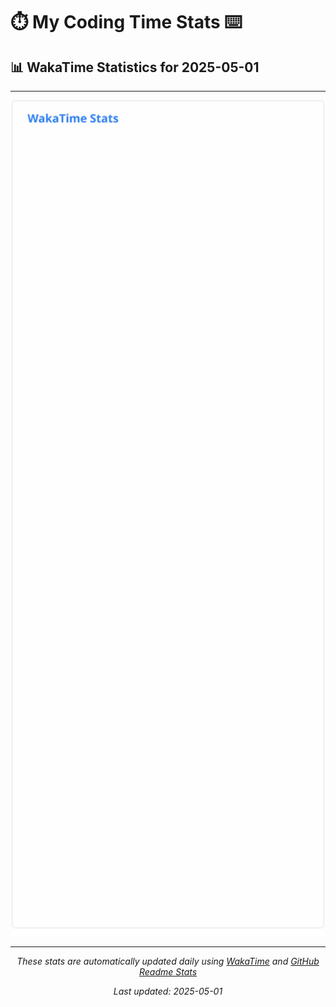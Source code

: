 # ⏱️ My Coding Time Stats ⌨️

## 📊 WakaTime Statistics for 2025-05-01

---

<div align="center">

<img src="./images/wakatime-stats-2025-05-01.svg" alt="WakaTime Stats" width="500">

</div>

---

<div align="center">

*These stats are automatically updated daily using [WakaTime](https://wakatime.com) and [GitHub Readme Stats](https://github.com/anuraghazra/github-readme-stats)*

*Last updated: 2025-05-01*
</div>
